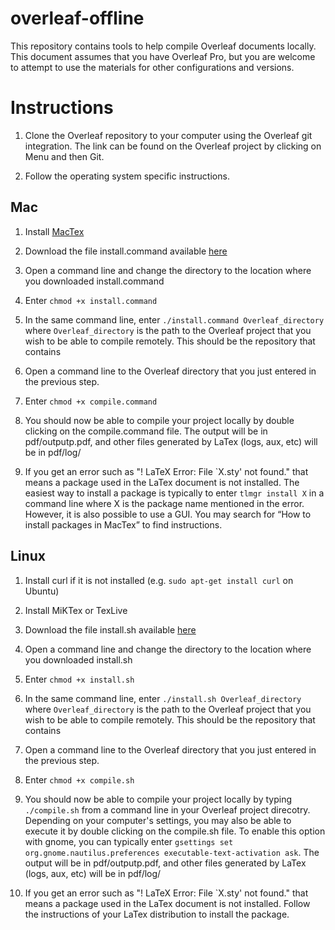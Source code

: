# overleaf-offline
This repository contains tools to help compile Overleaf documents locally. This document assumes that you have Overleaf Pro, but you are welcome to attempt to use the materials for other configurations and versions. 

# Instructions 

1. Clone the Overleaf repository to your computer using the Overleaf git integration. The link can be found on the Overleaf project by clicking on Menu and then Git. 

2. Follow the operating system specific instructions. 

## Mac 

1. Install [MacTex](https://tug.org/mactex/)

2. Download the file install.command available [here](https://github.com/gkilleen33/overleaf-offline/blob/master/mac/install.command) 

3. Open a command line and change the directory to the location where you downloaded install.command 

4. Enter `chmod +x install.command` 

5. In the same command line, enter `./install.command Overleaf_directory` where `Overleaf_directory` is the path to the Overleaf project that you wish to be able to compile remotely. This should be the repository that contains 

6. Open a command line to the Overleaf directory that you just entered in the previous step. 

7. Enter `chmod +x compile.command` 

8. You should now be able to compile your project locally by double clicking on the compile.command file. The output will be in pdf/outputp.pdf, and other files generated by LaTex (logs, aux, etc) will be in pdf/log/ 

9. If you get an error such as "\! LaTeX Error\: File \`X.sty' not found." that means a package used in the LaTex document is not installed. The easiest way to install a package is typically to enter `tlmgr install X` in a command line where X is the package name mentioned in the error. However, it is also possible to use a GUI. You may search for “How to install packages in MacTex” to find instructions. 

## Linux 

1. Install curl if it is not installed (e.g. `sudo apt-get install curl` on Ubuntu)

2. Install MiKTex or TexLive

3. Download the file install.sh available [here](https://github.com/gkilleen33/overleaf-offline/blob/master/linux/install.sh) 

4. Open a command line and change the directory to the location where you downloaded install.sh 

5. Enter `chmod +x install.sh` 

6. In the same command line, enter `./install.sh Overleaf_directory` where `Overleaf_directory` is the path to the Overleaf project that you wish to be able to compile remotely. This should be the repository that contains 

7. Open a command line to the Overleaf directory that you just entered in the previous step. 

8. Enter `chmod +x compile.sh` 

9. You should now be able to compile your project locally by typing `./compile.sh` from a command line in your Overleaf project direcotry. Depending on your computer's settings, you may also be able to execute it by double clicking on the compile.sh file. To enable this option with gnome, you can typically enter `gsettings set org.gnome.nautilus.preferences executable-text-activation ask`. The output will be in pdf/outputp.pdf, and other files generated by LaTex (logs, aux, etc) will be in pdf/log/ 

10. If you get an error such as "\! LaTeX Error\: File \`X.sty' not found." that means a package used in the LaTex document is not installed. Follow the instructions of your LaTex distribution to install the package. 


